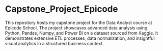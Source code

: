 # Capstone_Project_Epicode
This repository hosts my capstone project for the Data Analyst course at Epicode School. The project showcases advanced data analysis using Python, Pandas, Numpy, and Power BI on a dataset sourced from Kaggle. It demonstrates extensive ETL processes, data normalization, and insightful visual analytics in a structured business context.
